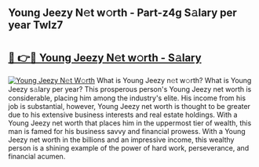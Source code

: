 ## Young Jeezy N𝚎t w𝚘rth - Part-z4g S𝚊lary per year TwIz7

# <h2><a href="http://gc3rdfm.nevu.top/?p=Young+Jeezy">🔗 👉🔴 Young Jeezy N𝚎t w𝚘rth - S𝚊lary</a></h2>

[![Young Jeezy N𝚎t W𝚘rth](https://i.imgur.com/Oavwk0R.jpeg)](http://gc3rdfm.nevu.top/?p=Young+Jeezy)
What is Young Jeezy n𝚎t w𝚘rth? What is Young Jeezy s𝚊lary per year?
This prosperous person's Young Jeezy net worth is considerable, placing him among the industry's elite. His income from his job is substantial, however, Young Jeezy net worth is thought to be greater due to his extensive business interests and real estate holdings. With a Young Jeezy net worth that places him in the uppermost tier of wealth, this man is famed for his business savvy and financial prowess. With a Young Jeezy net worth in the billions and an impressive income, this wealthy person is a shining example of the power of hard work, perseverance, and financial acumen.
